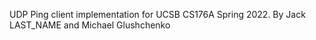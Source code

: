 UDP Ping client implementation for UCSB CS176A Spring 2022.
By Jack LAST_NAME and Michael Glushchenko